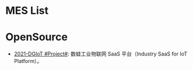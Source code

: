 # MES List

# OpenSource

- [2021-DGIoT #Project#](https://github.com/dgiot/dgiot): 数蛙工业物联网 SaaS 平台（Industry SaaS for IoT Platform）。
